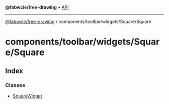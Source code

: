 **@fabwcie/free-drawing** • [API](../../../../../README.md)

***

[@fabwcie/free-drawing](../../../../../README.md) / components/toolbar/widgets/Square/Square

# components/toolbar/widgets/Square/Square

## Index

### Classes

- [SquareWidget](classes/SquareWidget.md)
